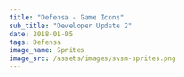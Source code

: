 ```yaml
---
title: "Defensa - Game Icons"
sub_title: "Developer Update 2"
date: 2018-01-05
tags: Defensa
image_name: Sprites
image_src: /assets/images/svsm-sprites.png
---
```

